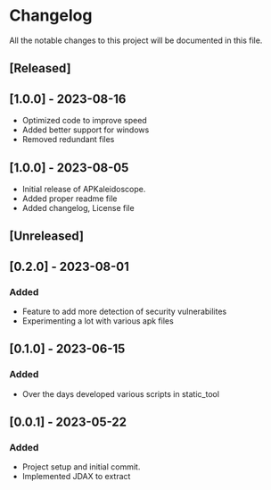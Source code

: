 # Changelog

All the notable changes to this project will be documented in this file.

## [Released]

## [1.0.0] - 2023-08-16
- Optimized code to improve speed
- Added better support for windows
- Removed redundant files

## [1.0.0] - 2023-08-05
- Initial release of APKaleidoscope.
- Added proper readme file
- Added changelog, License file


## [Unreleased]

## [0.2.0] - 2023-08-01
### Added
- Feature to add more detection of security vulnerabilites
- Experimenting a lot with various apk files

## [0.1.0] - 2023-06-15
### Added
- Over the days developed various scripts in static_tool

## [0.0.1] - 2023-05-22
### Added
- Project setup and initial commit.
- Implemented JDAX to extract 
